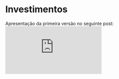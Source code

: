 # Investimentos

Apresentação da primeira versão no seguinte post: ![Primeira Versão do App para Investimentos](https://jogandocomdados.blogspot.com/2021/06/primeira-versao-do-app-para.html)
